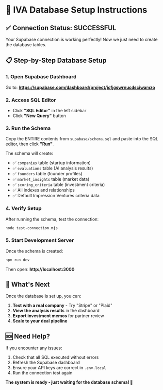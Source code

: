 # 🚀 IVA Database Setup Instructions

## ✅ Connection Status: SUCCESSFUL
Your Supabase connection is working perfectly! Now we just need to create the database tables.

## 📋 Step-by-Step Database Setup

### 1. Open Supabase Dashboard
Go to: **https://supabase.com/dashboard/project/jcfjgswrnucdsciwamzo**

### 2. Access SQL Editor
- Click **"SQL Editor"** in the left sidebar
- Click **"New Query"** button

### 3. Run the Schema
Copy the ENTIRE contents from `supabase/schema.sql` and paste into the SQL editor, then click **"Run"**.

The schema will create:
- ✅ `companies` table (startup information)
- ✅ `evaluations` table (AI analysis results)  
- ✅ `founders` table (founder profiles)
- ✅ `market_insights` table (market data)
- ✅ `scoring_criteria` table (investment criteria)
- ✅ All indexes and relationships
- ✅ Default Impression Ventures criteria data

### 4. Verify Setup
After running the schema, test the connection:
```bash
node test-connection.mjs
```

### 5. Start Development Server
Once the schema is created:
```bash
npm run dev
```

Then open: **http://localhost:3000**

## 🎯 What's Next

Once the database is set up, you can:
1. **Test with a real company** - Try "Stripe" or "Plaid"
2. **View the analysis results** in the dashboard
3. **Export investment memos** for partner review
4. **Scale to your deal pipeline**

## 🆘 Need Help?

If you encounter any issues:
1. Check that all SQL executed without errors
2. Refresh the Supabase dashboard
3. Ensure your API keys are correct in `.env.local`
4. Run the connection test again

**The system is ready - just waiting for the database schema! 🚀**